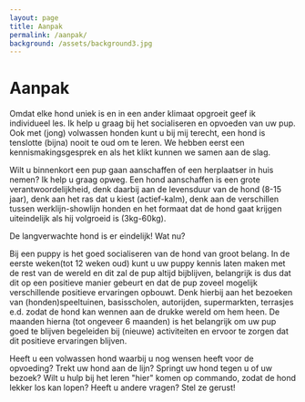 ```yaml
---
layout: page
title: Aanpak
permalink: /aanpak/
background: /assets/background3.jpg
---
```

# Aanpak

Omdat elke hond uniek is en in een ander klimaat opgroeit geef ik individueel les. Ik help u graag bij het socialiseren en opvoeden van uw pup. Ook met (jong) volwassen honden kunt u bij mij terecht, een hond is tenslotte (bijna) nooit te oud om te leren. We hebben eerst een kennismakingsgesprek en als het klikt kunnen we samen aan de slag.

Wilt u binnenkort een pup gaan aanschaffen of een herplaatser in huis nemen? Ik help u graag opweg. Een hond aanschaffen is een grote verantwoordelijkheid, denk daarbij aan de levensduur van de hond (8-15 jaar), denk aan het ras dat u kiest (actief-kalm), denk aan de verschillen tussen werklijn-showlijn honden en het formaat dat de hond gaat krijgen uiteindelijk als hij volgroeid is (3kg-60kg).

De langverwachte hond is er eindelijk! Wat nu?

Bij een puppy is het goed socialiseren van de hond van groot belang. In de eerste weken(tot 12 weken oud) kunt u uw puppy kennis laten maken met de rest van de wereld en dit zal de pup altijd bijblijven, belangrijk is dus dat dit op een positieve manier gebeurt en dat de pup zoveel mogelijk verschillende positieve ervaringen opbouwt. Denk hierbij aan het bezoeken van  (honden)speeltuinen, basisscholen, autorijden, supermarkten, terrasjes e.d. zodat de hond kan wennen aan de drukke wereld om hem heen. De maanden hierna (tot ongeveer 6 maanden) is het belangrijk om uw pup goed te blijven begeleiden bij (nieuwe) activiteiten en ervoor te zorgen dat dit positieve ervaringen blijven.

Heeft u een volwassen hond waarbij u nog wensen heeft voor de opvoeding? Trekt uw hond aan de lijn? Springt uw hond tegen u of uw bezoek? Wilt u hulp bij het leren "hier" komen op commando, zodat de hond lekker los kan lopen? Heeft u andere vragen? Stel ze gerust!
